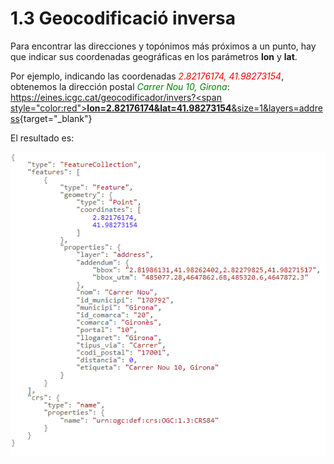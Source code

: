 # 1.3 Geocodificació inversa
Para encontrar las direcciones y topónimos más próximos a un punto, hay que indicar sus coordenadas geográficas en los parámetros **lon** y **lat**.

Por ejemplo, indicando las coordenadas <span style="color:red">*2.82176174, 41.98273154*</span>, obtenemos la dirección postal <span style="color:green">*Carrer Nou 10, Girona*</span>:
[https://eines.icgc.cat/geocodificador/invers?<span style="color:red">**lon=2.82176174&lat=41.98273154**</span>&size=1&layers=address](https://eines.icgc.cat/geocodificador/invers?lon=2.82176174&lat=41.98273154&size=1&layers=address){target="_blank"}

El resultado es:

![](../img/invers4.png)